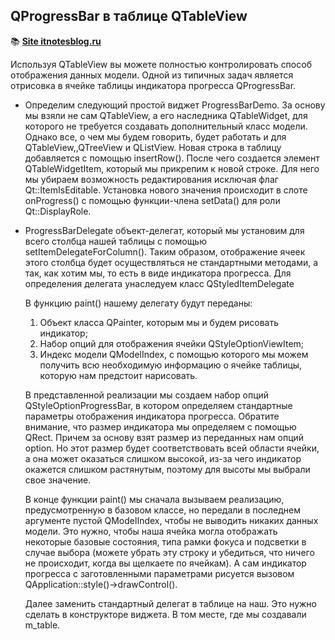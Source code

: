 ## QProgressBar в таблице QTableView

📚 [**Site itnotesblog.ru**](https://itnotesblog.ru/note/qprogressbar-v-tablice-qtableview)  


Используя QTableView вы можете полностью контролировать способ отображения данных модели. Одной из типичных задач является отрисовка в ячейке таблицы индикатора прогресса QProgressBar.

-  Определим следующий простой виджет ProgressBarDemo.
   За основу мы взяли не сам QTableView, а его наследника QTableWidget, для которого не требуется создавать дополнительный класс модели. Однако все, о чем мы будем говорить, будет работать и для QTableView,,QTreeView и QListView.
   Новая строка в таблицу добавляется с помощью insertRow(). После чего создается элемент QTableWidgetItem, который мы прикрепим к новой строке. Для него мы убираем возможность редактирования исключая флаг Qt::ItemIsEditable. Установка нового значения происходит в слоте onProgress() с помощью функции-члена setData() для роли Qt::DisplayRole.

-   ProgressBarDelegate объект-делегат, 
    который мы установим для всего столбца нашей таблицы с помощью setItemDelegateForColumn(). Таким образом, отображение ячеек этого столбца будет осуществляться не стандартными методами, а так, как хотим мы, то есть в виде индикатора прогресса. Для определения делегата унаследуем класс QStyledItemDelegate

    В функцию paint() нашему делегату будут переданы:
    1. Объект класса QPainter, которым мы и будем рисовать индикатор;
    2. Набор опций для отображения ячейки QStyleOptionViewItem;
    3. Индекс модели QModelIndex, с помощью которого мы можем получить всю необходимую информацию о ячейке таблицы, которую нам предстоит нарисовать.

    В представленной реализации мы создаем набор опций QStyleOptionProgressBar, в котором определяем стандартные параметры отображения индикатора прогресса. Обратите внимание, что размер индикатора мы определяем с помощью QRect. Причем за основу взят размер из переданных нам опций option. Но этот размер будет соответствовать всей области ячейки, а она может оказаться слишком высокой, из-за чего индикатор окажется слишком растянутым, поэтому для высоты мы выбрали свое значение.

    В конце функции paint() мы сначала вызываем реализацию, предусмотренную в базовом классе, но передали в последнем аргументе пустой QModelIndex, чтобы не выводить никаких данных модели. Это нужно, чтобы наша ячейка могла отображать некоторые базовые состояния, типа рамки фокуса и подсветки в случае выбора (можете убрать эту строку и убедиться, что ничего не происходит, когда вы щелкаете по ячейкам). А сам индикатор прогресса с заготовленными параметрами рисуется вызовом QApplication::style()->drawControl().

    Далее заменить стандартный делегат в таблице на наш. Это нужно сделать в конструкторе виджета. В том месте, где мы создавали m_table. 
    
